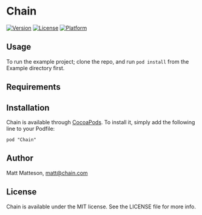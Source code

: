 # Chain

[![Version](https://img.shields.io/cocoapods/v/Chain.svg?style=flat)](http://cocoadocs.org/docsets/Chain)
[![License](https://img.shields.io/cocoapods/l/Chain.svg?style=flat)](http://cocoadocs.org/docsets/Chain)
[![Platform](https://img.shields.io/cocoapods/p/Chain.svg?style=flat)](http://cocoadocs.org/docsets/Chain)

## Usage

To run the example project; clone the repo, and run `pod install` from the Example directory first.

## Requirements

## Installation

Chain is available through [CocoaPods](http://cocoapods.org). To install
it, simply add the following line to your Podfile:

    pod "Chain"

## Author

Matt Matteson, matt@chain.com

## License

Chain is available under the MIT license. See the LICENSE file for more info.

